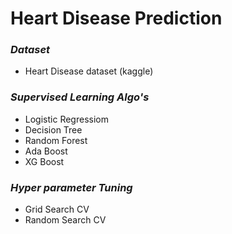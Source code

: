 # Heart Disease Prediction
 
 ### *Dataset* ###
 * Heart Disease dataset (kaggle)
 
 ### *Supervised Learning Algo's* ###
 * Logistic Regressiom
 * Decision Tree
 * Random Forest
 * Ada Boost
 * XG Boost
 
 ### *Hyper parameter Tuning* ###
 * Grid Search CV
 * Random Search CV
 
